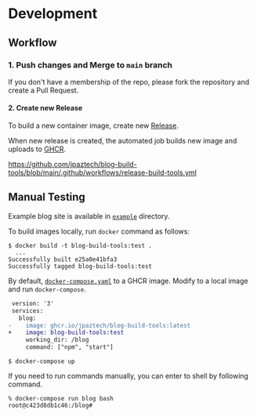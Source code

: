 # Development

## Workflow

### 1. Push changes and Merge to `main` branch

If you don't have a membership of the repo, please fork the repository and create a Pull Request.

#### 2. Create new Release

To build a new container image, create new [Release](https://github.com/jpaztech/blog-build-tools/releases).

When new release is created, the automated job builds new image and uploads to [GHCR](https://github.com/orgs/jpaztech/packages/container/package/blog-build-tools).

https://github.com/jpaztech/blog-build-tools/blob/main/.github/workflows/release-build-tools.yml

## Manual Testing

Example blog site is available in [`example`](../example) directory.

To build images locally, run `docker` command as follows:

```shell
$ docker build -t blog-build-tools:test .
  ...
Successfully built e25a0e41bfa3
Successfully tagged blog-build-tools:test
```

By default, [`docker-compose.yaml`](../example/docker-compose.yaml) to a GHCR image.
Modify to a local image and run `docker-compose`.

```diff
 version: '3'
 services:
   blog:
-    image: ghcr.io/jpaztech/blog-build-tools:latest
+    image: blog-build-tools:test
     working_dir: /blog
     command: ["npm", "start"]
```

```shell
$ docker-compose up
```

If you need to run commands manually, you can enter to shell by following command.

```shell
% docker-compose run blog bash
root@c423d8db1c46:/blog#
```
